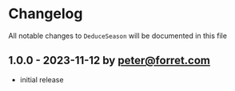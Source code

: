 # Changelog

All notable changes to `DeduceSeason` will be documented in this file

## 1.0.0 - 2023-11-12 by peter@forret.com

- initial release
